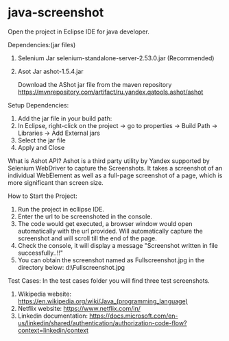 # java-screenshot

Open the project in Eclipse IDE for java developer.

Dependencies:(jar files)
1. Selenium Jar
    selenium-standalone-server-2.53.0.jar (Recommended)
2. Asot Jar
    ashot-1.5.4.jar  
    
    Download the AShot jar file from the maven repository
    https://mvnrepository.com/artifact/ru.yandex.qatools.ashot/ashot
    
Setup Dependencies:
1. Add the jar file in your build path:
2. In Eclipse, right-click on the project -> go to properties -> Build Path -> Libraries -> Add External jars
3. Select the jar file
4. Apply and Close

What is Ashot API?
Ashot is a third party utility by Yandex supported by Selenium WebDriver to capture the Screenshots. It takes a screenshot of an individual WebElement as well as a full-page screenshot of a page, which is more significant than screen size.

How to Start the Project:
1. Run the project in ecllipse IDE.
2. Enter the url to be screenshoted in the console.
3. The code would get executed, a browser window would open automatically with the url provided. Will automatically capture the screenshot and will scroll till the end of the page.
4. Check the console, it will display a message "Screenshot written in file successfully..!!"
5. You can obtain the screenshot named as Fullscreenshot.jpg in the directory below:
    d:\Fullscreenshot.jpg

Test Cases:
In the test cases folder you will find three test screenshots.
1. Wikipedia website: https://en.wikipedia.org/wiki/Java_(programming_language)
2. Netflix website: https://www.netflix.com/in/
3. Linkedin documentation: https://docs.microsoft.com/en-us/linkedin/shared/authentication/authorization-code-flow?context=linkedin/context
    
    


 
    
    
    
